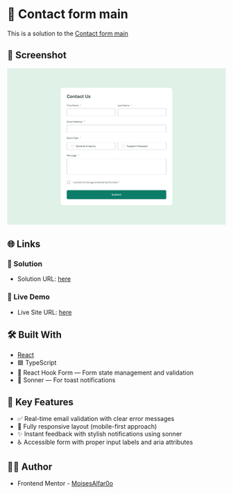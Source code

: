 # 📩 Contact form main

This is a solution to the [Contact form main](https://www.frontendmentor.io/challenges/contact-form--G-hYlqKJj)

## 📸 Screenshot
![Design preview for the Contact form main](./src/assets/design/desktop-design.jpg)

## 🌐 Links

### 🚀 Solution
- Solution URL: [here](https://www.frontendmentor.io/solutions/contact-form-main-react-ts-IWREpMXybX)
### 🔗 Live Demo
- Live Site URL: [here](https://contact-form-six-teal.vercel.app/)


## 🛠️ Built With

- [React](https://reactjs.org/)
- 🟦 TypeScript
- 🔄 React Hook Form — Form state management and validation
- 🔔 Sonner — For toast notifications

## 🎯 Key Features

- ✅ Real-time email validation with clear error messages
- 📱 Fully responsive layout (mobile-first approach)
- ✨ Instant feedback with stylish notifications using sonner
- ♿️ Accessible form with proper input labels and aria attributes

## 👨‍💻 Author

- Frontend Mentor - [MoisesAlfar0o](https://www.frontendmentor.io/profile/MoisesAlfar0o)
